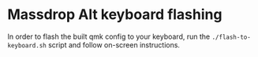 # Massdrop Alt keyboard flashing

In order to flash the built qmk config to your keyboard, run the `./flash-to-keyboard.sh` script and follow on-screen instructions.
